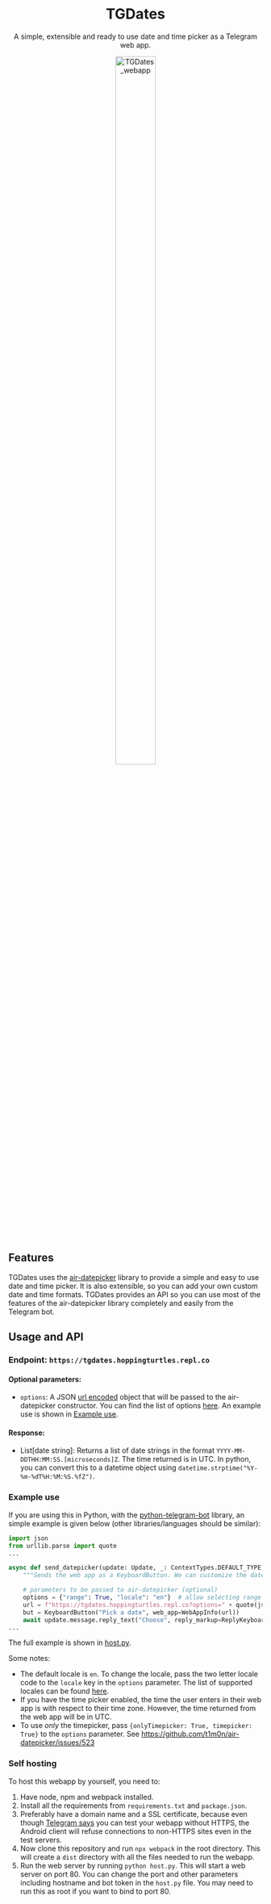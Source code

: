 <h1 align="center">TGDates</h1>
<p align="center">
  A simple, extensible and ready to use date and time picker as a Telegram web app.
</p>
<a href="https://github.com/harshil21/TGDates" align="center">
  <img align="center" src="https://user-images.githubusercontent.com/37377066/216425275-2ce04b2a-1c7c-496e-ad8e-881a236ae85e.png" style="width: 40%; left: 30%; position: relative; height:60%;" alt="TGDates_webapp">
</a>


## Features

TGDates uses the [air-datepicker](https://github.com/t1m0n/air-datepicker) library to provide a simple and easy to use date and time picker. It is also extensible, so you can add your own custom date and time formats. TGDates provides an API so you can use most of the features of the air-datepicker library completely and easily from the Telegram bot.

## Usage and API

### **Endpoint**: `https://tgdates.hoppingturtles.repl.co`

#### Optional parameters:
- `options`: A JSON [url encoded](https://docs.python.org/3/library/urllib.parse.html#url-quoting) object that will be passed to the air-datepicker constructor. You can find the list of options [here](https://air-datepicker.com/docs). An example use is shown in [Example use](#example-use).

#### Response:
- List[date string]: Returns a list of date strings in the format `YYYY-MM-DDTHH:MM:SS.[microseconds]Z`. The time returned is in UTC. In python, you can convert this to a datetime object using `datetime.strptime("%Y-%m-%dT%H:%M:%S.%fZ")`.


### Example use

If you are using this in Python, with the [python-telegram-bot](https://github.com/python-telegram-bot/python-telegram-bot) library, an simple example is given below (other libraries/languages should be similar):

``` python
import json
from urllib.parse import quote
...

async def send_datepicker(update: Update, _: ContextTypes.DEFAULT_TYPE) -> None: 
    """Sends the web app as a KeyboardButton. We can customize the datepicker as well.""" 

    # parameters to be passed to air-datepicker (optional)
    options = {"range": True, "locale": "en"}  # allow selecting range of dates
    url = f"https://tgdates.hoppingturtles.repl.co?options=" + quote(json.dumps(options))  # url encoded JSON string
    but = KeyboardButton("Pick a date", web_app=WebAppInfo(url))
    await update.message.reply_text("Choose", reply_markup=ReplyKeyboardMarkup.from_button(but))
...
```

The full example is shown in [host.py](https://github.com/harshil21/TGDates/blob/main/host.py).

Some notes:

- The default locale is `en`. To change the locale, pass the two letter locale code to the `locale` key in the `options` parameter. The list of supported locales can be found [here](https://github.com/t1m0n/air-datepicker/tree/v3/src/locale).
- If you have the time picker enabled, the time the user enters in their web app is with respect to their time zone. However, the time returned from the web app will be in UTC.
- To use *only* the timepicker, pass `{onlyTimepicker: True, timepicker: True}` to the `options` parameter. See https://github.com/t1m0n/air-datepicker/issues/523

### Self hosting

To host this webapp by yourself, you need to:

1. Have node, npm and webpack installed.
2. Install all the requirements from `requirements.txt` and `package.json`.
3. Preferably have a domain name and a SSL certificate, because even though [Telegram says](https://core.telegram.org/bots/webapps#testing-web-apps) you can test your webapp without HTTPS, the Android client will refuse connections to non-HTTPS sites even in the test servers.
4. Now clone this repository and run `npx webpack` in the root directory. This will create a `dist` directory with all the files needed to run the webapp.
5. Run the web server by running `python host.py`. This will start a web server on port 80. You can change the port and other parameters including hostname and bot token in the `host.py` file. You may need to run this as root if you want to bind to port 80.

